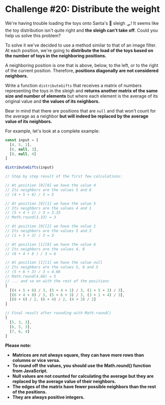 # Challenge #20: Distribute the weight

We're having trouble loading the toys onto Santa's 🎅 sleigh 🛷! It seems like the toy distribution isn't quite right and **the sleigh can't take off**. Could you help us solve this problem?

To solve it we've decided to use a method similar to that of an image filter. At each position, we're going to **distribute the load of the toys based on the number of toys in the neighboring positions.**

A neighboring position is one that is above, below, to the left, or to the right of the current position. Therefore, **positions diagonally are not considered neighbors.**

Write a function `distributeGifts` that receives a matrix of numbers representing the toys in the sleigh and **returns another matrix of the same size and number of elements** but where each element is the average of its original value and **the values of its neighbors.**

Bear in mind that there are positions that are `null` and that won't count for the average as a neighbor **but will indeed be replaced by the average value of its neighbors.**

For example, let's look at a complete example:

<!-- prettier-ignore -->
```js
const input = [
  [4, 5, 1],
  [6, null, 3],
  [8, null, 4]
]

distributeGifts(input)

// Step by step result of the first few calculations:

// At position [0][0] we have the value 4
// Its neighbors are the values 5 and 6
// (4 + 5 + 6) / 3 = 5

// At position [0][1] we have the value 5
// Its neighbors are the values 4 and 1
// (5 + 4 + 1) / 3 = 3.33
// Math.round(3.33) = 3

// At position [0][2] we have the value 1
// Its neighbors are the values 5 and 3
// (1 + 5 + 3) / 3 = 3

// At position [1][0] we have the value 6
// Its neighbors are the values 4, 8
// (6 + 4 + 8 ) / 3 = 6

// At position [1][1] we have the value null
// Its neighbors are the values 5, 6 and 3
// (5 + 6 + 3) / 3 = 4.66
// Math.round(4.66) = 5
// ... and so on with the rest of the positions
[
  [(4 + 5 + 6) / 3, (5 + 4 + 1) / 3, (1 + 5 + 3) / 3],
  [(6 + 4 + 8) / 3, (5 + 6 + 3) / 3, (3 + 1 + 4) / 3],
  [(8 + 6) / 2, (8 + 4) / 2, (4 + 3) / 2]
]

// Final result after rounding with Math.round()
[
  [5, 3, 3],
  [6, 5, 3],
  [7, 6, 4]
]
```

**Please note:**

- **Matrices are not always square, they can have more rows than columns or vice versa.**
- **To round off the values, you should use the Math.round() function from JavaScript.**
- **Null values are not counted for calculating the average but they are replaced by the average value of their neighbors.**
- **The edges of the matrix have fewer possible neighbors than the rest of the positions.**
- **They are always positive integers.**
